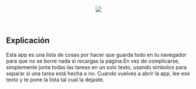 <h1 align="center">
    <img src="https://readme-typing-svg.herokuapp.com/?font=Righteous&size=35&center=true&vCenter=true&width=500&height=70&duration=4000&lines=Hi+There!+👋;+Local Storage!;" />
</h1>

<br>
<h2>Explicación</h2>

<p align="left">
Esta app es una lista de cosas por hacer que guarda todo en tu navegador para que no se borre nada si recargas la página.En vez de complicarse, simplemente junta todas las tareas en un solo texto, usando símbolos para separar si una tarea está hecha o no. Cuando vuelves a abrir la app, lee ese texto y te pone la lista tal cual la dejaste.
</p>

